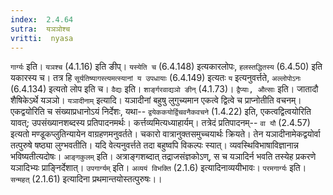 ```yaml
---
index:  2.4.64
sutra:  यञञोश्च
vritti:  nyasa
---
```


`गार्ग्यः` इति। `यञश्च` (4.1.16) इति ङीप्। `यस्येति च` (6.4.148) इत्यकारलोपः, `हलस्तद्धितस्य` (6.4.50) इति यकारस्य च। तत्र हि `सूर्यतिष्यागस्त्यमत्स्यानां य उपधायाः` (6.4.149) इत्यतः `य` इत्यनुवर्त्तते, `अल्लोपोऽनः` (6.4.134) इत्यतो लोप इति च। `वैद्यः` इति। `शार्ङ्गरवाद्यञो ङीन्` (4.1.73)। `द्वैप्याः, औत्साः` इति। जातादौ शैषिकेऽर्थे यञञो।
`यञादीनाम्` इत्यादि। यञादीनां बहुषु लुगुच्यमान एकत्वे द्वित्वे च प्राप्नोतीति वचनम्। एकद्वयोरिति च संख्याप्रधानोऽयं निर्देशः, यथा-- `द्वयेककयोर्द्विचवनैकवचने` (1.4.22) इति, एकत्वद्वित्वयोरिति यावत्; उपसंख्यानशब्दस्य प्रतिपादनमर्थः। कर्त्तव्यमित्यध्याहार्यम्। तत्रेदं प्रतिपादनम्-- `वा यौ` (2.4.57) इत्यतो मण्डूकप्लुतिन्यायेन वाग्रहणमनुवर्तते। चकारो वात्रानुक्तसमुच्चयार्थः क्रियते। तेन यञादीनामेकद्वयोर्वा तत्पुरुषे षष्ठ्या लुग्भवतीति। यदि वेत्यनुवर्त्तते तदा बहुष्वपि विकल्पः स्यात्। व्यवस्थिविभाषाविज्ञानान्न भविष्यतीत्यदोषः।
`आङ्गकुलम्` इति। अत्राङ्गशब्दात् तद्राजसंज्ञकोऽण्, स च यञादिर्न भवति तस्येह प्रकरणे यञादिभ्यः प्राङ्निर्देशात्। `उपगार्ग्यम्` इति। `अव्ययं विभक्ति` (2.1.6) इत्यादिनाव्ययीभावः। `परमगार्ग्यः` इति। `सन्महत्` (2.1.61) इत्यादिना प्रथमान्तयोस्तत्पुरुषः।।

